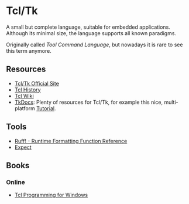 Tcl/Tk
======

A small but complete language, suitable for embedded applications.
Although its minimal size, the language supports all known paradigms.

Originally called _Tool Command Language_, but nowadays it is rare to see this
term anymore.


Resources
---------

 - [Tcl/Tk Official Site][tcl.org]
 - [Tcl History](http://tcl.tk/about/history.html)
 - [Tcl Wiki][wiki]
 - [TkDocs](https://tkdocs.com/):
   Plenty of resources for Tcl/Tk, for example this nice, multi-platform
   [Tutorial](https://tkdocs.com/tutorial/).


Tools
-----

 - [Ruff! - Runtime Formatting Function Reference][ruff]
 - [Expect](http://core.tcl.tk/expect)


Books
-----

### Online ###

 - [Tcl Programming for Windows](https://www.magicsplat.com/winbook/)


[tcl.org]:	http://tcl.tk/
[wiki]:		https://wiki.tcl.tk/
[expect]:	http://core.tcl.tk/expect
[ruff]:		https://ruff.magicsplat.com/
